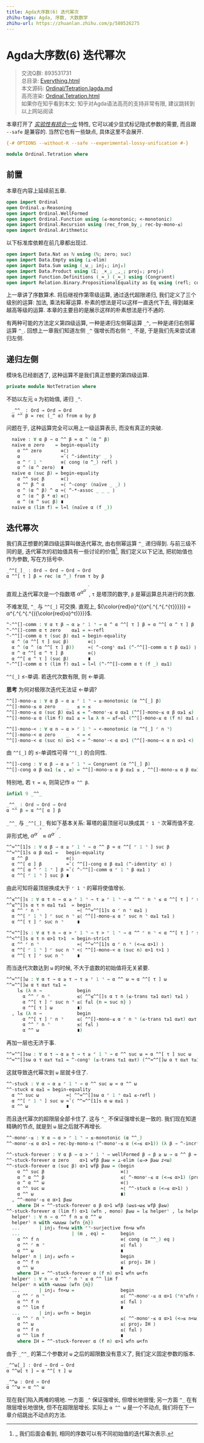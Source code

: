 ```yaml
---
title: Agda大序数(6) 迭代幂次
zhihu-tags: Agda, 序数, 大数数学
zhihu-url: https://zhuanlan.zhihu.com/p/580526275
---
```


# Agda大序数(6) 迭代幂次

> 交流Q群: 893531731  
> 总目录: [Everything.html](https://choukh.github.io/agda-lvo/Everything.html)  
> 本文源码: [Ordinal/Tetration.lagda.md](https://github.com/choukh/agda-lvo/blob/main/src/Ordinal/Tetration.lagda.md)  
> 高亮渲染: [Ordinal.Tetration.html](https://choukh.github.io/agda-lvo/Ordinal.Tetration.html)  
> 如果你在知乎看到本文: 知乎对Agda语法高亮的支持非常有限, 建议跳转到以上网站阅读  

本章打开了 [*实验性有损合一化*](https://agda.readthedocs.io/en/v2.6.2.2/language/lossy-unification.html) 特性, 它可以减少显式标记隐式参数的需要, 而且跟 `--safe` 是兼容的. 当然它也有一些缺点, 具体这里不会展开.

```agda
{-# OPTIONS --without-K --safe --experimental-lossy-unification #-}

module Ordinal.Tetration where
```

## 前置

本章在内容上延续前五章.

```agda
open import Ordinal
open Ordinal.≤-Reasoning
open import Ordinal.WellFormed
open import Ordinal.Function using (≤-monotonic; <-monotonic)
open import Ordinal.Recursion using (rec_from_by_; rec-by-mono-≤)
open import Ordinal.Arithmetic
```

以下标准库依赖在前几章都出现过.

```agda
open import Data.Nat as ℕ using (ℕ; zero; suc)
open import Data.Empty using (⊥-elim)
open import Data.Sum using (_⊎_; inj₁; inj₂)
open import Data.Product using (Σ; _×_; _,_; proj₁; proj₂)
open import Function.Definitions (_≈_) (_≈_) using (Congruent)
open import Relation.Binary.PropositionalEquality as Eq using (refl; cong)
```

上一章讲了序数算术. 将后继视作第零级运算, 通过迭代超限递归, 我们定义了三个级别的运算: 加法, 乘法和幂运算. 朴素的想法是可以这样一直迭代下去, 得到越来越高等级的运算. 本章的主要目的是展示这样的朴素想法是行不通的.

有两种可能的方法定义第四级运算, 一种是递归左侧幂运算 `_^`, 一种是递归右侧幂运算 `^_`. 回想上一章我们知道左侧 `_^` 强增长而右侧 `^_` 不是, 于是我们先来尝试递归左侧.

## 递归左侧

模块名已经剧透了, 这种运算不是我们真正想要的第四级运算.

```agda
private module NotTetration where
```

不妨以左元 `α` 为初始值, 递归 `_^`.

```
  _^^_ : Ord → Ord → Ord
  α ^^ β = rec (_^ α) from α by β
```

问题在于, 这种运算完全可以用上一级运算表示, 而没有真正的突破.

```agda
  naïve : ∀ α β → α ^^ β ≈ α ^ (α ^ β)
  naïve α zero    = begin-equality
    α ^^ zero       ≡⟨⟩
    α               ≈˘⟨ ^-identityʳ _ ⟩
    α ^ ⌜ 1 ⌝       ≡⟨ cong (α ^_) refl ⟩
    α ^ (α ^ zero)  ∎
  naïve α (suc β) = begin-equality
    α ^^ suc β      ≡⟨⟩
    α ^^ β ^ α      ≈⟨ ^-congʳ (naïve _ _) ⟩
    α ^ (α ^ β) ^ α ≈⟨ ^-*-assoc _ _ _ ⟩
    α ^ (α ^ β * α) ≡⟨⟩
    α ^ (α ^ suc β) ∎
  naïve α (lim f) = l≈l (naïve α (f _))
```

## 迭代幂次

我们真正想要的第四级运算叫做迭代幂次, 由右侧幂运算 `^_` 递归得到. 与前三级不同的是, 迭代幂次的初始值具有一些讨论的价值[^1], 我们定义以下记法, 把初始值也作为参数, 写在方括号中.

[^1]: _ 我们后面会看到, 相同的序数可以有不同初始值的迭代幂次表示.

```agda
_^^[_]_ : Ord → Ord → Ord → Ord
α ^^[ τ ] β = rec (α ^_) from τ by β
```

直观上迭代幂次是一个指数塔 $α^{α^{α^{.^{.^{.^{τ}}}}}}$, `τ` 是塔顶的数字, `β` 是幂运算总共进行的次数.

不难发现, `^_` 与 `^^[_]` 可交换. 直观上, ${\color{red}α}^{(α^{.^{.^{.^{τ}}}})} = α^{.^{.^{.^{({\color{red}α}^τ)}}}}$.

```agda
^-^^[]-comm : ∀ α τ β → α ≥ ⌜ 1 ⌝ → α ^ α ^^[ τ ] β ≈ α ^^[ α ^ τ ] β
^-^^[]-comm α τ zero    α≥1 = ≈-refl
^-^^[]-comm α τ (suc β) α≥1 = begin-equality
  α ^ (α ^^[ τ ] suc β)       ≡⟨⟩
  α ^ (α ^ (α ^^[ τ ] β))     ≈⟨ ^-congˡ α≥1 (^-^^[]-comm α τ β α≥1) ⟩
  α ^ α ^^[ α ^ τ ] β         ≡⟨⟩
  α ^^[ α ^ τ ] (suc β)       ∎
^-^^[]-comm α τ (lim f) α≥1 = l≈l (^-^^[]-comm α τ (f _) α≥1)
```

`^^[_]` ≤-单调. 若迭代次数有限, 则 <-单调.

**思考** 为何对极限次迭代无法证 <-单调?

```agda
^^[]-mono-≤ : ∀ α β → α ≥ ⌜ 1 ⌝ → ≤-monotonic (α ^^[_] β)
^^[]-mono-≤ α zero    _   ≤ = ≤
^^[]-mono-≤ α (suc β) α≥1 ≤ = ^-monoʳ-≤ α α≥1 (^^[]-mono-≤ α β α≥1 ≤)
^^[]-mono-≤ α (lim f) α≥1 ≤ = l≤ λ n → ≤f⇒≤l (^^[]-mono-≤ α (f n) α≥1 ≤)

^^[]-mono-< : ∀ α n → α > ⌜ 1 ⌝ → <-monotonic (α ^^[_] ⌜ n ⌝)
^^[]-mono-< α zero    _   < = <
^^[]-mono-< α (suc n) α>1 < = ^-monoʳ-< α α>1 (^^[]-mono-< α n α>1 <)
```

由 `^^[_]` 的 ≤-单调性可得 `^^[_]` 的合同性.

```agda
^^[]-cong : ∀ α β → α ≥ ⌜ 1 ⌝ → Congruent (α ^^[_] β)
^^[]-cong α β α≥1 (≤ , ≥) = ^^[]-mono-≤ α β α≥1 ≤ , ^^[]-mono-≤ α β α≥1 ≥
```

特别地, 若 `τ = α`, 则简记作 `α ^^ β`.

```agda
infixl 9 _^^_

_^^_ : Ord → Ord → Ord
α ^^ β = α ^^[ α ] β
```

`_^^_` 与 `_^^[_]_` 有如下基本关系: 幂塔的最顶层可以换成其 `⌜ 1 ⌝` 次幂而值不变. 非形式地, $α^{α^{.^{.^{.^{α}}}}}$ ≈ $α^{α^{.^{.^{.^{α^{1}}}}}}$.

```agda
^^≈^^[1]s : ∀ α β → α ≥ ⌜ 1 ⌝ → α ^^ β ≈ α ^^[ ⌜ 1 ⌝ ] suc β
^^≈^^[1]s α β α≥1 =   begin-equality
  α ^^ β              ≡⟨⟩
  α ^^[ α ] β         ≈˘⟨ ^^[]-cong α β α≥1 (^-identityʳ α) ⟩
  α ^^[ α ^ ⌜ 1 ⌝ ] β ≈˘⟨ ^-^^[]-comm α ⌜ 1 ⌝ β α≥1 ⟩
  α ^^[ ⌜ 1 ⌝ ] suc β ∎
```

由此可知将最顶层换成大于 `⌜ 1 ⌝` 的幂将使值增长.

```agda
^^≤^^[]s : ∀ α τ n → α ≥ ⌜ 1 ⌝ → τ ≥ ⌜ 1 ⌝ → α ^^ ⌜ n ⌝ ≤ α ^^[ τ ] ⌜ suc n ⌝
^^≤^^[]s α τ n α≥1 τ≥1  = begin
  α ^^ ⌜ n ⌝              ≈⟨ ^^≈^^[1]s α ⌜ n ⌝ α≥1 ⟩
  α ^^[ ⌜ 1 ⌝ ] ⌜ suc n ⌝ ≤⟨ ^^[]-mono-≤ α ⌜ suc n ⌝ α≥1 τ≥1 ⟩
  α ^^[ τ ] ⌜ suc n ⌝     ∎

^^<^^[]s : ∀ α τ n → α > ⌜ 1 ⌝ → τ > ⌜ 1 ⌝ → α ^^ ⌜ n ⌝ < α ^^[ τ ] ⌜ suc n ⌝
^^<^^[]s α τ n α>1 τ>1  = begin-strict
  α ^^ ⌜ n ⌝              ≈⟨ ^^≈^^[1]s α ⌜ n ⌝ (<⇒≤ α>1) ⟩
  α ^^[ ⌜ 1 ⌝ ] ⌜ suc n ⌝ <⟨ ^^[]-mono-< α (suc n) α>1 τ>1 ⟩
  α ^^[ τ ] ⌜ suc n ⌝     ∎
```

而当迭代次数达到 `ω` 的时候, 不大于底数的初始值将无关紧要.

```agda
^^≈^^[]ω : ∀ α τ → α ≥ τ → τ ≥ ⌜ 1 ⌝ → α ^^ ω ≈ α ^^[ τ ] ω
^^≈^^[]ω α τ α≥τ τ≥1 =
    l≤ (λ n →             begin
      α ^^ ⌜ n ⌝          ≤⟨ ^^≤^^[]s α τ n (≤-trans τ≥1 α≥τ) τ≥1 ⟩
      α ^^[ τ ] ⌜ suc n ⌝ ≤⟨ f≤l {n = suc n} ⟩
      α ^^[ τ ] ω         ∎)
  , l≤ (λ n →             begin
      α ^^[ τ ] ⌜ n ⌝     ≤⟨ ^^[]-mono-≤ α ⌜ n ⌝ (≤-trans τ≥1 α≥τ) α≥τ ⟩
      α ^^ ⌜ n ⌝          ≤⟨ f≤l ⟩
      α ^^ ω              ∎)
```

再加一层也无济于事.

```agda
^^≈^^[]sω : ∀ α τ → α ≥ τ → τ ≥ ⌜ 1 ⌝ → α ^^ suc ω ≈ α ^^[ τ ] suc ω
^^≈^^[]sω α τ α≥τ τ≥1 = ^-congˡ (≤-trans τ≥1 α≥τ) (^^≈^^[]ω α τ α≥τ τ≥1)
```

这就导致迭代幂次到 `ω` 层就卡住了.

```agda
^^-stuck : ∀ α → α ≥ ⌜ 1 ⌝ → α ^^ suc ω ≈ α ^^ ω
^^-stuck α α≥1 = begin-equality
  α ^^ suc ω          ≈⟨ ^^≈^^[]sω α ⌜ 1 ⌝ α≥1 ≤-refl ⟩
  α ^^[ ⌜ 1 ⌝ ] suc ω ≈˘⟨ ^^≈^^[1]s α ω α≥1 ⟩
  α ^^ ω              ∎
```

而且迭代幂次的超限层全部卡住了. 这与 `^_` 不保证强增长是一致的. 我们现在知道精确的节点, 就是到 `ω` 层之后就不再增长.

```agda
^^-monoʳ-≤ : ∀ α → α > ⌜ 1 ⌝ → ≤-monotonic (α ^^_)
^^-monoʳ-≤ α α>1 = rec-by-mono-≤ (^-monoʳ-≤ α (<⇒≤ α>1)) (λ β → ^-incrʳ-≤ β α α>1)

^^-stuck-forever : ∀ α β → α > ⌜ 1 ⌝ → wellFormed β → β ≥ ω → α ^^ β ≈ α ^^ ω
^^-stuck-forever α zero    α>1 wfβ β≥ω = ⊥-elim (≤⇒≯ β≥ω z<ω)
^^-stuck-forever α (suc β) α>1 wfβ β≥ω = (begin
    α ^^ suc β                            ≡⟨⟩
    α ^ α ^^ β                            ≤⟨ ^-monoʳ-≤ α (<⇒≤ α>1) (proj₁ IH) ⟩
    α ^ α ^^ ω                            ≡⟨⟩
    α ^^ suc ω                            ≈⟨ ^^-stuck α (<⇒≤ α>1) ⟩
    α ^^ ω                                ∎)
  , ^^-monoʳ-≤ α α>1 β≥ω
    where IH = ^^-stuck-forever α β α>1 wfβ (ω≤s⇒ω≤ wfβ β≥ω)
^^-stuck-forever α (lim f) α>1 (wfn , mono) β≥ω = l≤ helperˡ , l≤ helperʳ where
  helperˡ : ∀ n → α ^^ f n ≤ α ^^ ω
  helperˡ n with <ω⊎≥ω (wfn {n})
  ...       | inj₁ fn<ω with ⌜⌝-surjective fn<ω wfn
  ...                   | (m , eq) =      begin
    α ^^ f n                              ≡⟨ cong (α ^^_) eq ⟩
    α ^^ ⌜ m ⌝                            ≤⟨ f≤l ⟩
    α ^^ ω                                ∎
  helperˡ n | inj₂ ω<fn =                 begin
    α ^^ f n                              ≤⟨ proj₁ IH ⟩
    α ^^ ω                                ∎
    where IH = ^^-stuck-forever α (f n) α>1 wfn ω<fn
  helperʳ : ∀ n → α ^^ ⌜ n ⌝ ≤ α ^^ lim f
  helperʳ n with <ω⊎≥ω (wfn {n})
  ...       | inj₁ fn<ω =                 begin
    α ^^ ⌜ n ⌝                            ≤⟨ ^^-monoʳ-≤ α α>1 (⌜n⌝≤fn mono) ⟩
    α ^^ f n                              ≤⟨ f≤l ⟩
    α ^^ lim f                            ∎
  ...       | inj₂ ω<fn = begin
    α ^^ ⌜ n ⌝                            ≤⟨ ^^-monoʳ-≤ α α>1 (<⇒≤ n<ω) ⟩
    α ^^ ω                                ≤⟨ proj₂ IH ⟩
    α ^^ f n                              ≤⟨ f≤l ⟩
    α ^^ lim f                            ∎
    where IH = ^^-stuck-forever α (f n) α>1 wfn ω<fn
```

由于 `_^^_` 的第二个参数对 `ω` 之后的超限数没有意义了, 我们定义固定参数的版本.

```agda
_^^ω[_] : Ord → Ord → Ord
α ^^ω[ τ ] = α ^^[ τ ] ω

_^^ω : Ord → Ord
α ^^ω = α ^^ ω
```

现在我们陷入两难的境地. 一方面 `_^` 保证强增长, 但增长地很慢; 另一方面 `^_` 在有限层增长地很快, 但不在超限层增长. 实际上 `α ^^ ω` 是一个不动点, 我们将在下一章介绍跳出不动点的方法.
